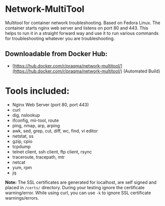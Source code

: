 # Network-MultiTool
Multitool for container network troubleshooting. Based on Fedora Linux. The container starts nginx web server and listens on port 80 and 443. This helps to run it in a straight forward way and use it to run various commands for troubleshooting whatever you are troubleshooting.

## Downloadable from Docker Hub: 
* [https://hub.docker.com/r/praqma/network-multitool/](https://hub.docker.com/r/praqma/network-multitool/)  (Automated Build)

# Tools included:
* Nginx Web Server (port 80, port 443)
* curl
* dig, nslookup
* ifconfig, mii-tool, route
* ping, nmap, arp, arping
* awk, sed, grep, cut, diff, wc, find, vi editor
* netstat, ss
* gzip, cpio
* tcpdump
* telnet client, ssh client, ftp client, rsync
* traceroute, tracepath, mtr
* netcat
* yum, rpm 
* jq

**Note:** The SSL certificates are generated for localhost, are self signed and placed in `/certs/` directory. During your testing ignore the certificate warning/error. While using curl, you can use `-k` to ignore SSL certificate warnings/errors. 
